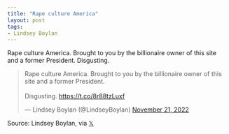 ```yaml
---
title: "Rape culture America"
layout: post
tags:
- Lindsey Boylan
---
```


Rape culture America. Brought to you by the billionaire owner of this site and a former President. Disgusting.

<blockquote class="twitter-tweet"><p lang="en" dir="ltr">Rape culture America. Brought to you by the billionaire owner of this site and a former President. <br><br>Disgusting. <a href="https://t.co/8r88tzLuxf">https://t.co/8r88tzLuxf</a></p>&mdash; Lindsey Boylan (@LindseyBoylan) <a href="https://twitter.com/LindseyBoylan/status/1594530272963596288?ref_src=twsrc%5Etfw">November 21, 2022</a></blockquote> <script async src="https://platform.twitter.com/widgets.js" charset="utf-8"></script>

Source: Lindsey Boylan, via [𝕏](https://x.com)
